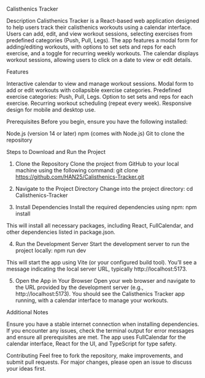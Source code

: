 Calisthenics Tracker

Description
Calisthenics Tracker is a React-based web application designed to help users track their calisthenics workouts using a calendar interface. Users can add, edit, and view workout sessions, selecting exercises from predefined categories (Push, Pull, Legs). The app features a modal form for adding/editing workouts, with options to set sets and reps for each exercise, and a toggle for recurring weekly workouts. The calendar displays workout sessions, allowing users to click on a date to view or edit details.

Features

Interactive calendar to view and manage workout sessions.
Modal form to add or edit workouts with collapsible exercise categories.
Predefined exercise categories: Push, Pull, Legs.
Option to set sets and reps for each exercise.
Recurring workout scheduling (repeat every week).
Responsive design for mobile and desktop use.

Prerequisites
Before you begin, ensure you have the following installed:

Node.js (version 14 or later)
npm (comes with Node.js)
Git to clone the repository

Steps to Download and Run the Project
1. Clone the Repository
Clone the project from GitHub to your local machine using the following command:
git clone https://github.com/HAN25/Calisthenics-Tracker.git

2. Navigate to the Project Directory
Change into the project directory:
cd Calisthenics-Tracker

3. Install Dependencies
Install the required dependencies using npm:
npm install

This will install all necessary packages, including React, FullCalendar, and other dependencies listed in package.json.

4. Run the Development Server
Start the development server to run the project locally:
npm run dev

This will start the app using Vite (or your configured build tool). You’ll see a message indicating the local server URL, typically http://localhost:5173.

5. Open the App in Your Browser
Open your web browser and navigate to the URL provided by the development server (e.g., http://localhost:5173). You should see the Calisthenics Tracker app running, with a calendar interface to manage your workouts.

Additional Notes

Ensure you have a stable internet connection when installing dependencies.
If you encounter any issues, check the terminal output for error messages and ensure all prerequisites are met.
The app uses FullCalendar for the calendar interface, React for the UI, and TypeScript for type safety.

Contributing
Feel free to fork the repository, make improvements, and submit pull requests. For major changes, please open an issue to discuss your ideas first.
